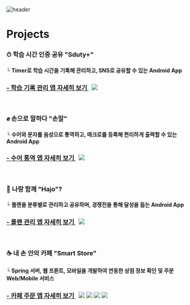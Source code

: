 
![header](https://capsule-render.vercel.app/api?type=waving&color=00BFFF&height=300&section=header&text=Seo%20Jaehyeong&fontSize=65)


# Projects
### ⏱ 학습 시간 인증 공유 "Sduty+" 
#### └ Timer로 학습 시간을 기록해 관리하고, SNS로 공유할 수 있는 Android App 
### <b><a href="https://github.com/forlivd/SdutyPlus">- 학습 기록 관리 앱 자세히 보기 </a></b>  &nbsp; <img src="https://img.shields.io/badge/Android-3DDC84?style=flat&logo=Android&logoColor=white"/>


<br/>

### ✊ 손으로 말하다 "손말"
#### └ 수어와 문자를 음성으로 통역하고, 매크로를 등록해 편리하게 출력할 수 있는 Android App
### <b><a href="https://github.com/forlivd/Sonmal">- 수어 통역 앱 자세히 보기 </a></b>  &nbsp; <img src="https://img.shields.io/badge/Android-3DDC84?style=flat&logo=Android&logoColor=white"/>

</br>

### 📆 나랑 함께 "Hajo"? 
#### └ 플랜을 분류별로 관리하고 공유하며, 경쟁전을 통해 달성을 돕는 Android App
### <b><a href="https://github.com/forlivd/Hajo/">- 플랜 관리 앱  자세히 보기 </a></b>  &nbsp; <img src="https://img.shields.io/badge/Android-3DDC84?style=flat&logo=Android&logoColor=white"/>

</br>

### ☕ 내 손 안의 카페 "Smart Store"
#### └ Spring 서버, 웹 프론트, 모바일을 개발하여 연동한 상점 정보 확인 및 주문 Web/Mobile 서비스
### <b><a href="https://github.com/forlivd/cafe-smart-store/">- 카페 주문 앱  자세히 보기 </a></b>  &nbsp; <img src="https://img.shields.io/badge/Android-3DDC84?style=flat&logo=Android&logoColor=white"/> <img src="https://img.shields.io/badge/SpringBoot-6DB33F?style=flat&logo=SpringBoot&logoColor=white"/> <img src="https://img.shields.io/badge/Vue.js-4FC08D?style=flat&logo=Vue.js&logoColor=white"/> <img src="https://img.shields.io/badge/MySQL-4479A1?style=flat&logo=MySQL&logoColor=white"/> 

